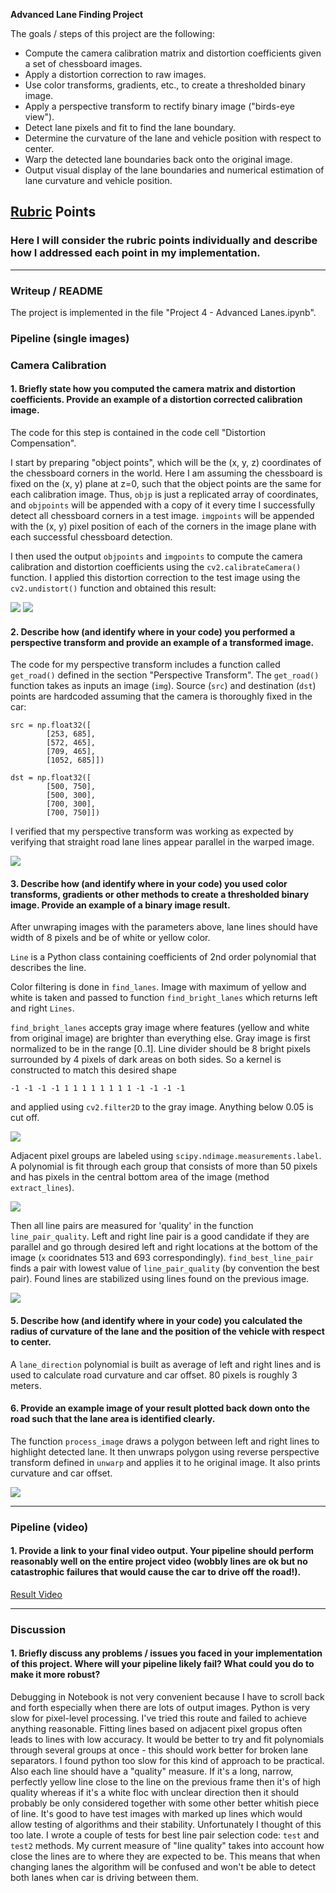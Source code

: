 **Advanced Lane Finding Project**

The goals / steps of this project are the following:

* Compute the camera calibration matrix and distortion coefficients given a set of chessboard images.
* Apply a distortion correction to raw images.
* Use color transforms, gradients, etc., to create a thresholded binary image.
* Apply a perspective transform to rectify binary image ("birds-eye view").
* Detect lane pixels and fit to find the lane boundary.
* Determine the curvature of the lane and vehicle position with respect to center.
* Warp the detected lane boundaries back onto the original image.
* Output visual display of the lane boundaries and numerical estimation of lane curvature and vehicle position.

## [Rubric](https://review.udacity.com/#!/rubrics/571/view) Points
### Here I will consider the rubric points individually and describe how I addressed each point in my implementation.  

---
### Writeup / README

The project is implemented in the file "Project 4 - Advanced Lanes.ipynb".

### Pipeline (single images)

### Camera Calibration

#### 1. Briefly state how you computed the camera matrix and distortion coefficients. Provide an example of a distortion corrected calibration image.

The code for this step is contained in the code cell "Distortion Compensation".

I start by preparing "object points", which will be the (x, y, z) coordinates of the chessboard corners in the world. Here I am assuming the chessboard is fixed on the (x, y) plane at z=0, such that the object points are the same for each calibration image.  Thus, `objp` is just a replicated array of coordinates, and `objpoints` will be appended with a copy of it every time I successfully detect all chessboard corners in a test image.  `imgpoints` will be appended with the (x, y) pixel position of each of the corners in the image plane with each successful chessboard detection.  

I then used the output `objpoints` and `imgpoints` to compute the camera calibration and distortion coefficients using the `cv2.calibrateCamera()` function.  I applied this distortion correction to the test image using the `cv2.undistort()` function and obtained this result: 

![](./examples/undistort_output.png)
![](./examples/undistorted_real_example.png)

#### 2. Describe how (and identify where in your code) you performed a perspective transform and provide an example of a transformed image.

The code for my perspective transform includes a function called `get_road()` defined in the section "Perspective Transform".  The `get_road()` function takes as inputs an image (`img`). Source (`src`) and destination (`dst`) points are hardcoded assuming that the camera is thoroughly fixed in the car:

```
src = np.float32([
        [253, 685],
        [572, 465],
        [709, 465],
        [1052, 685]])

dst = np.float32([
        [500, 750],
        [500, 300],
        [700, 300],
        [700, 750]])
```

I verified that my perspective transform was working as expected by verifying that straight road lane lines appear parallel in the warped image.

![](./examples/Unwarped.png)

#### 3. Describe how (and identify where in your code) you used color transforms, gradients or other methods to create a thresholded binary image.  Provide an example of a binary image result.
After unwraping images with the parameters above, lane lines should have width of 8 pixels and be of white or yellow color.

`Line` is a Python class containing coefficients of 2nd order polynomial that describes the line.

Color filtering is done in `find_lanes`. Image with maximum of yellow and white is taken and passed to function `find_bright_lanes` which returns left and right `Lines`.

`find_bright_lanes` accepts gray image where features (yellow and white from original image) are brighter than everything else. Gray image is first normalized to be in the range [0..1]. Line divider should be 8 bright pixels surrounded by 4 pixels of dark areas on both sides. So a kernel is constructed to match this desired shape

    -1 -1 -1 -1 1 1 1 1 1 1 1 1 -1 -1 -1 -1

and applied using `cv2.filter2D` to the gray image. Anything below 0.05 is cut off.

![](./examples/after_kernel_and_cut_off.png)

Adjacent pixel groups are labeled using `scipy.ndimage.measurements.label`. A polynomial is fit through each group that consists of more than 50 pixels and has pixels in the central bottom area of the image (method `extract_lines`).

![](./examples/all_lines.png)

Then all line pairs are measured for 'quality' in the function `line_pair_quality`. Left and right line pair is a good candidate if they are parallel and go through desired left and right locations at the bottom of the image (`x` cooridnates 513 and 693 correspondingly). `find_best_line_pair` finds a pair with lowest value of `line_pair_quality` (by convention the best pair). Found lines are stabilized using lines found on the previous image. 

![](./examples/best_lines.png)

#### 5. Describe how (and identify where in your code) you calculated the radius of curvature of the lane and the position of the vehicle with respect to center.

A `lane_direction` polynomial is built as average of left and right lines and is used to calculate road curvature and car offset. 80 pixels is roughly 3 meters.

#### 6. Provide an example image of your result plotted back down onto the road such that the lane area is identified clearly.

The function `process_image` draws a polygon between left and right lines to highlight detected lane. It then unwraps polygon using reverse perspective transform defined in `unwarp` and applies it to he original image. It also prints curvature and car offset.

![](./examples/final_result.png)

---

### Pipeline (video)

#### 1. Provide a link to your final video output.  Your pipeline should perform reasonably well on the entire project video (wobbly lines are ok but no catastrophic failures that would cause the car to drive off the road!).

[Result Video](./project_video-output.mp4)

---

### Discussion

#### 1. Briefly discuss any problems / issues you faced in your implementation of this project.  Where will your pipeline likely fail?  What could you do to make it more robust?

Debugging in Notebook is not very convenient because I have to scroll back and forth especially when there are lots of output images.
Python is very slow for pixel-level processing. I've tried this route and failed to achieve anything reasonable.
Fitting lines based on adjacent pixel gropus often leads to lines with low accuracy. It would be better to try and fit polynomials through several groups at once - this should work better for broken lane separators. I found python too slow for this kind of approach to be practical. Also each line should have a "quality" measure. If it's a long, narrow, perfectly yellow line close to the line on the previous frame then it's of high quality whereas if it's a white floc with unclear direction then it should probably be only considered together with some other better whitish piece of line.
It's good to have test images with marked up lines which would allow testing of algorithms and their stability. Unfortunately I thought of this too late. I wrote a couple of tests for best line pair selection code: `test` and `test2` methods.
My current measure of "line quality" takes into account how close the lines are to where they are expected to be. This means that when changing lanes the algorithm will be confused and won't be able to detect both lanes when car is driving between them.